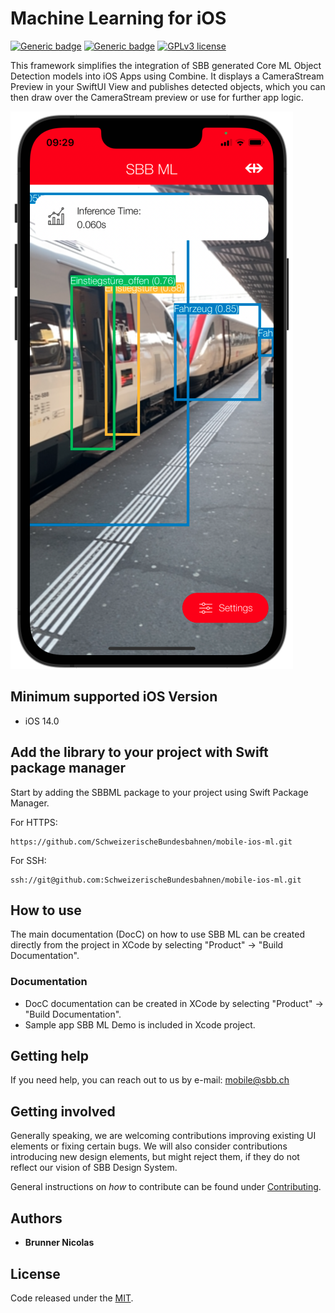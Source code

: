 # Machine Learning for iOS

[![Generic badge](https://img.shields.io/badge/platform-iOS%2014+-blue.svg)](https://www.apple.com/ios/ios-15/)
[![Generic badge](https://img.shields.io/badge/Swift%20Package%20Manager-compatible-brightgreen.svg)](https://github.com/apple/swift-package-manager)
[![GPLv3 license](https://img.shields.io/badge/License-MIT-blue.svg)](https://spdx.org/licenses/MIT.html)

This framework simplifies the integration of SBB generated Core ML Object Detection models into iOS Apps using Combine. It displays a CameraStream Preview in your SwiftUI View and publishes detected objects, which you can then draw over the CameraStream preview or use for further app logic.

![SBB ML in use](SBBML/Documentation.docc/Resources/SBBML_iPhone13Pro.png)

## Minimum supported iOS Version

* iOS 14.0

## Add the library to your project with Swift package manager

Start by adding the SBBML package to your project using Swift Package Manager.

For HTTPS:
```
https://github.com/SchweizerischeBundesbahnen/mobile-ios-ml.git
```

For SSH:
```
ssh://git@github.com:SchweizerischeBundesbahnen/mobile-ios-ml.git
```

## How to use

The main documentation (DocC) on how to use SBB ML can be created directly from the project in XCode by selecting "Product" -> "Build Documentation".

### Documentation

* DocC documentation can be created in XCode by selecting "Product" -> "Build Documentation".
* Sample app SBB ML Demo is included in Xcode project.

## Getting help

If you need help, you can reach out to us by e-mail: [mobile@sbb.ch](mailto:mobile@sbb.ch?subject=[GitHub]%20MDS%20SwiftUI)

## Getting involved

Generally speaking, we are welcoming contributions improving existing UI elements or fixing certain bugs. We will also consider contributions introducing new design elements, but might reject them, if they do not reflect our vision of SBB Design System.

General instructions on _how_ to contribute can be found under [Contributing](Contributing.md).

## Authors

* **Brunner Nicolas**

## License

Code released under the [MIT](LICENSE).
